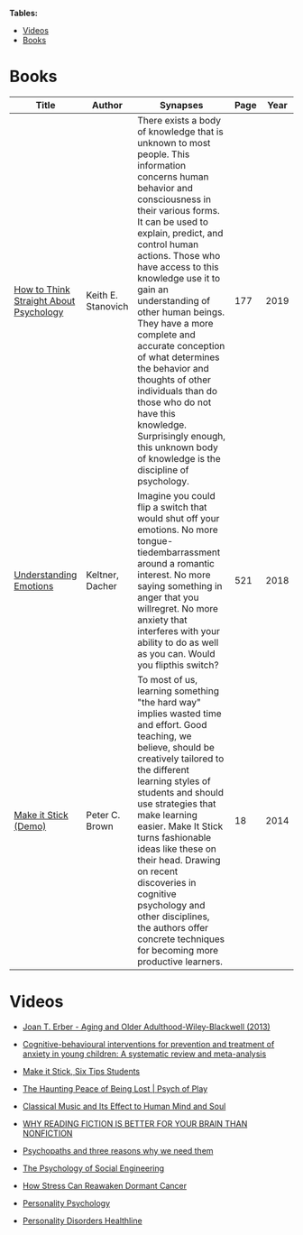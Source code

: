**Tables:**
- [Videos](#videos)
- [Books](#books)

# Books
| Title | Author | Synapses | Page | Year |
|-------|--------|----------|------|------|
| [How to Think Straight About Psychology](https://github.com/antomuto4/research-bs/blob/main/archive/lib-psychology/How_to_Think_Straight_About_Psychology_11th_Ed._2019.pdf) | Keith E. Stanovich | There exists a body of knowledge that is unknown to most people. This information concerns human behavior and consciousness in their various forms. It can be used to explain, predict, and control human actions. Those who have access to this knowledge use it to gain an understanding of other human beings. They have a more complete and accurate conception of what determines the behavior and thoughts of other individuals than do those who do not have this knowledge. Surprisingly enough, this unknown body of knowledge is the discipline of psychology. | 177 | 2019 |
| [Understanding Emotions](https://drive.google.com/file/d/0B8zPFv03pmzsOERLMm5wY0hhajA/view) | Keltner, Dacher | Imagine you could flip a switch that would shut off your emotions. No more tongue-tiedembarrassment around a romantic interest. No more saying something in anger that you willregret. No more anxiety that interferes with your ability to do as well as you can. Would you flipthis switch? | 521 | 2018 |
| [Make it Stick (Demo)](https://github.com/antomuto4/research-bs/blob/main/archive/lib-psychology/MakeItStick.pdf) | Peter C. Brown | To most of us, learning something "the hard way" implies wasted time and effort. Good teaching, we believe, should be creatively tailored to the different learning styles of students and should use strategies that make learning easier. Make It Stick turns fashionable ideas like these on their head. Drawing on recent discoveries in cognitive psychology and other disciplines, the authors offer concrete techniques for becoming more productive learners. | 18 | 2014 |


# Videos

- [Joan T. Erber - Aging and Older Adulthood-Wiley-Blackwell (2013)](https://drive.google.com/file/d/178jC_ds9X_wpkvr9ZwjCcB79t8p7lHoN/view?usp=sharing)

- [Cognitive-behavioural interventions for prevention and treatment of anxiety in young children: A systematic review and meta-analysis](https://www.sciencedirect.com/science/article/abs/pii/S0272735820300921?dgcid=rss_sd_all)

- [Make it Stick, Six Tips Students](https://www.psychologytoday.com/us/blog/make-it-stick/201406/make-it-stick-six-tips-students)

- [The Haunting Peace of Being Lost | Psych of Play](https://youtu.be/-CqS72KvwNQ)

- [Classical Music and Its Effect to Human Mind and Soul](https://yourstory.com/mystory/bda735ea4a-classical-music-and-its-effect-to-human-mind-and-soul)

- [WHY READING FICTION IS BETTER FOR YOUR BRAIN THAN NONFICTION](https://bookstr.com/article/why-reading-fiction-is-better-for-your-brain-than-nonfiction/)

- [Psychopaths and three reasons why we need them](https://youtu.be/0uJIPZfwZFU)

- [The Psychology of Social Engineering](https://youtu.be/wDY_SPfed7c)

- [How Stress Can Reawaken Dormant Cancer](https://www.psychologytoday.com/us/blog/the-new-brain/202012/how-stress-can-reawaken-dormant-cancer)

- [Personality Psychology](https://www.verywellmind.com/personality-psychology-4157179)

- [Personality Disorders Healthline](https://www.healthline.com/health/personality-disorders)
